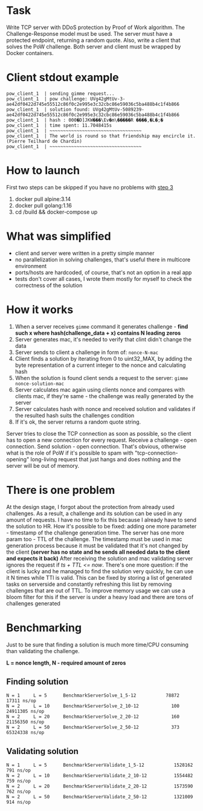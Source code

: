 # Task
Write TCP server with DDoS protection by Proof of Work algorithm. The Challenge-Response model must be used. The server must have a protected endpoint, returning a random quote. Also, write a client that solves the PoW challenge. Both server and client must be wrapped by Docker containers.

# Client stdout example
```
pow_client_1  | sending gimme request...
pow_client_1  | pow challenge: UVg42gMtUv-3-ae42df0422d745e55512c86f0c2e995e3c32cbc86e59036c5ba488b4c1f4b866
pow_client_1  | solution found: UVg42gMtUv-5089239-ae42df0422d745e55512c86f0c2e995e3c32cbc86e59036c5ba488b4c1f4b866
pow_client_1  | hash : 000�D]JKW���\Ev�m\�����R ����,�L�;�
pow_client_1  | time spent: 11.7048415s
pow_client_1  | ~~~~~~~~~~~~~~~~~~~~~~~~~~~~~~~~~~
pow_client_1  | The world is round so that friendship may encircle it. (Pierre Teilhard de Chardin)
pow_client_1  | ~~~~~~~~~~~~~~~~~~~~~~~~~~~~~~~~~~
```

# How to launch

First two steps can be skipped if you have no problems with [step 3](https://github.com/docker/buildx/issues/476)
1. docker pull alpine:3.14
2. docker pull golang:1.16
3. cd /build && docker-compose up

# What was simplified
- client and server were written in a pretty simple manner
- no parallelization in solving challenges, that's useful there in multicore environment
- ports/hosts are hardcoded, of course, that's not an option in a real app
- tests don't cover all cases, I wrote them mostly for myself to check the correctness of the solution

# How it works

1. When a server receives `gimme` command it generates challenge - **find such x where hash(challenge_data + x)
contains N leading zeros**
2. Server generates mac, it's needed to verify that clint didn't change the  data
3. Server sends to client a challenge in form of: `nonce-N-mac`
4. Client finds a solution by iterating from 0 to uint32_MAX, by adding  the byte representation of a current integer to the nonce and calculating hash
5. When the solution is found client sends a request to the server: `gimme nonce-solution-mac`
6. Server calculates mac again using clients nonce and compares with clients mac, if they're same - the challenge was really generated by the server
7. Server calculates hash with nonce and received solution and validates if the resulted hash suits the challenges condition
8. If it's ok, the server returns a random quote string.

Server tries to close the TCP connection as soon as possible, so the client has to open a new connection for every request.
Receive a challenge - open connection. Send solution - open connection. That's obvious, otherwise what is the role of PoW if it's possible to spam
with "tcp-connection-opening" long-living request that just hangs and does nothing and the server will be out of memory.

# There is one problem

At the design stage, I forgot about the protection from already used challenges. As a result, a challenge and its solution can be used in any amount of requests. I have no time to fix this because I already have to send the solution to HR.
How it's possible to be fixed: adding one more parameter - timestamp of the challenge generation time. The server has one more param too - TTL of the challenge. The timestamp must be used in mac generation process because it must be validated that it's not changed by the client **(server has no state and he sends all needed data to the client and expects it back)**
After receiving the solution and mac validating server ignores the request if *ts + TTL <= now*.
There's one more question: if the client is lucky and he managed to find the solution very quickly, he can use it N times while TTl is valid.
This can be fixed by storing a list of generated tasks on serverside and constantly refreshing this list by removing challenges that are out of TTL.
To improve memory usage we can use a bloom filter for this if the server is under a heavy load and there are tons of challenges generated

# Benchmarking

Just to be sure that finding a solution is much more time/CPU consuming than validating the challenge.

**L = nonce length, N - required amount of zeros**

## Finding solution

```
N = 1     L = 5      BenchmarkServerSolve_1_5-12           78872             17311 ns/op
N = 2     L = 10     BenchmarkServerSolve_2_10-12            100          24911305 ns/op
N = 2     L = 20     BenchmarkServerSolve_2_20-12            160          21156350 ns/op
N = 2     L = 50     BenchmarkServerSolve_2_50-12            373          65324338 ns/op
```

## Validating solution

```
N = 1     L = 5      BenchmarkServerValidate_1_5-12           1528162               791 ns/op
N = 2     L = 10     BenchmarkServerValidate_2_10-12          1554482               759 ns/op
N = 2     L = 20     BenchmarkServerValidate_2_20-12          1573590               762 ns/op
N = 2     L = 50     BenchmarkServerValidate_2_50-12          1321009               914 ns/op
```
